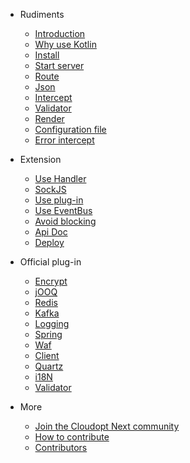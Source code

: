 * Rudiments 
  * [Introduction](/README.md)
  * [Why use Kotlin](/why-use-kotlin.md)
  * [Install](/install.md)
  * [Start server](/start-server.md)
  * [Route](/route.md)
  * [Json](/json.md)
  * [Intercept](/intercept.md)
  * [Validator](/validator.md)
  * [Render](/render.md)
  * [Configuration file](/config.md)
  * [Error intercept](/error-handler.md)

* Extension
  * [Use Handler](/handler.md)
  * [SockJS](/sockjs.md)
  * [Use plug-in](/use-plugin.md)
  * [Use EventBus](/eventbus.md)
  * [Avoid blocking](/avoid-blocking.md)
  * [Api Doc](/apidoc.md)
  * [Deploy](/deploy.md)

* Official plug-in
  * [Encrypt](/plugins/plugin-encrypt.md)
  * [jOOQ](/plugins/plugin-jooq.md)
  * [Redis](/plugins/plugin-redis.md)
  * [Kafka](/plugins/plugin-kafka.md)
  * [Logging](/plugins/plugin-logging.md)
  * [Spring](/plugins/plugin-spring.md)
  * [Waf](/plugins/plugin-waf.md)
  * [Client](/plugins/plugin-client.md)
  * [Quartz](/plugins/plugin-quartz.md)
  * [i18N](/plugins/plugin-i18n.md)
  * [Validator](/plugins/plugin-validator.md)
  
* More
  * [Join the Cloudopt Next community](/join-us.md)
  * [How to contribute](/contributing.md)
  * [Contributors](/contributors.md)